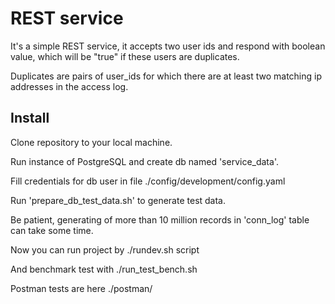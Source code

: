 # REST service

It's a simple REST service, it accepts two user ids and respond with boolean value, which will be "true" if these users are duplicates.

Duplicates are pairs of user_ids for which there are at least two matching ip addresses in the access log.

## Install
Clone repository to your local machine.

Run instance of PostgreSQL and create db named 'service_data'.

Fill credentials for db user in file ./config/development/config.yaml

Run 'prepare_db_test_data.sh' to generate test data.

Be patient, generating of more than 10 million records in 'conn_log' table can take some time.

Now you can run project by ./rundev.sh script

And benchmark test with ./run_test_bench.sh

Postman tests are here ./postman/
